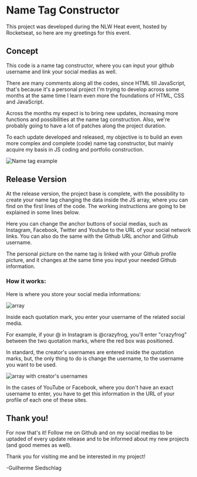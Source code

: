 # Name Tag Constructor

This project was developed during the NLW Heat event, hosted by Rocketseat, so here are my greetings for this event.

## Concept

This code is a name tag constructor, where you can input your github username and link your social medias as well.

There are many comments along all the codes, since HTML till JavaScript, that's because it's a personal project I'm trying to develop across some months at the same time I learn even more the foundations of HTML, CSS and JavaScript. 

Across the months my expect is to bring new updates, increasing more functions and possibilities at the name tag construction. Also, we're probably going to have a lot of patches along the project duration.

To each update developed and released, my objective is to build an even more complex and complete (code) name tag constructor, but mainly acquire my basis in JS coding and portfolio construction.

![Name tag example](https://cdn.discordapp.com/attachments/903507004289601546/903513975373856808/unknown.png)

## Release Version

At the release version, the project base is complete, with the possibility to create your name tag changing the data inside the JS array, where you can find on the first lines of the code. The working instructions are going to be explained in some lines below.

Here you can change the anchor buttons of social medias, such as Instagram, Facebook, Twitter and Youtube to the URL of your social network links. You can also do the same with the Github URL anchor and Github username.

The personal picture on the name tag is linked with your Github profile picture, and it changes at the same time you input your needed Github information.

### How it works:

Here is where you store your social media informations:

![array](https://cdn.discordapp.com/attachments/903507004289601546/903507067493576714/example1.png)

Inside each quotation mark, you enter your username of the related social media. 

For example, if your @ in Instagram is @crazyfrog, you'll enter "crazyfrog" between the two quotation marks, where the red box was positioned.

In standard, the creator's usernames are entered inside the quotation marks, but, the only thing to do is change the username, to the username you want to be used.

![array with creator's usernames](https://cdn.discordapp.com/attachments/903507004289601546/903509680842760212/unknown.png)

In the cases of YouTube or Facebook, where you don't have an exact username to enter, you have to get this information in the URL of your profile of each one of these sites.

## Thank you!

For now that's it! Follow me on Github and on my social medias to be uptaded of every update release and to be informed about my new projects (and good memes as well).

Thank you for visiting me and be interested in my project!

-Guilherme Siedschlag